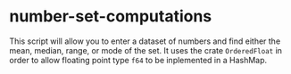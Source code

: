 # number-set-computations
This script will allow you to enter a dataset of numbers and find either the mean, median, range, or mode of the set. It uses the crate `OrderedFloat` in order to allow floating point type `f64` to be inplemented in a HashMap. 
